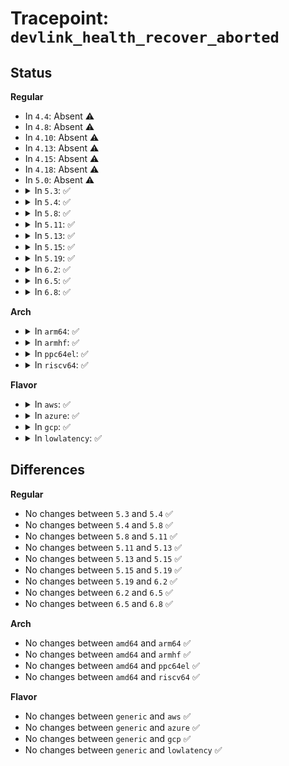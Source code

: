 # Tracepoint: <code>devlink_health_recover_aborted</code>

## Status
<b>Regular</b>
<ul>
<li>
In <code>4.4</code>: Absent ⚠️
</li>
<li>
In <code>4.8</code>: Absent ⚠️
</li>
<li>
In <code>4.10</code>: Absent ⚠️
</li>
<li>
In <code>4.13</code>: Absent ⚠️
</li>
<li>
In <code>4.15</code>: Absent ⚠️
</li>
<li>
In <code>4.18</code>: Absent ⚠️
</li>
<li>
In <code>5.0</code>: Absent ⚠️
</li>
<li>
<details>
<summary>In <code>5.3</code>: ✅</summary>

Event:

```c
struct trace_event_raw_devlink_health_recover_aborted {
    struct trace_entry ent;
    u32 __data_loc_bus_name;
    u32 __data_loc_dev_name;
    u32 __data_loc_driver_name;
    u32 __data_loc_reporter_name;
    bool health_state;
    u64 time_since_last_recover;
    char __data[0];
};
```
Function:

```c
void trace_event_raw_event_devlink_health_recover_aborted(void *__data, const struct devlink *devlink, const char *reporter_name, bool health_state, u64 time_since_last_recover);
```
</details>
</li>
<li>
<details>
<summary>In <code>5.4</code>: ✅</summary>

Event:

```c
struct trace_event_raw_devlink_health_recover_aborted {
    struct trace_entry ent;
    u32 __data_loc_bus_name;
    u32 __data_loc_dev_name;
    u32 __data_loc_driver_name;
    u32 __data_loc_reporter_name;
    bool health_state;
    u64 time_since_last_recover;
    char __data[0];
};
```
Function:

```c
void trace_event_raw_event_devlink_health_recover_aborted(void *__data, const struct devlink *devlink, const char *reporter_name, bool health_state, u64 time_since_last_recover);
```
</details>
</li>
<li>
<details>
<summary>In <code>5.8</code>: ✅</summary>

Event:

```c
struct trace_event_raw_devlink_health_recover_aborted {
    struct trace_entry ent;
    u32 __data_loc_bus_name;
    u32 __data_loc_dev_name;
    u32 __data_loc_driver_name;
    u32 __data_loc_reporter_name;
    bool health_state;
    u64 time_since_last_recover;
    char __data[0];
};
```
Function:

```c
void trace_event_raw_event_devlink_health_recover_aborted(void *__data, const struct devlink *devlink, const char *reporter_name, bool health_state, u64 time_since_last_recover);
```
</details>
</li>
<li>
<details>
<summary>In <code>5.11</code>: ✅</summary>

Event:

```c
struct trace_event_raw_devlink_health_recover_aborted {
    struct trace_entry ent;
    u32 __data_loc_bus_name;
    u32 __data_loc_dev_name;
    u32 __data_loc_driver_name;
    u32 __data_loc_reporter_name;
    bool health_state;
    u64 time_since_last_recover;
    char __data[0];
};
```
Function:

```c
void trace_event_raw_event_devlink_health_recover_aborted(void *__data, const struct devlink *devlink, const char *reporter_name, bool health_state, u64 time_since_last_recover);
```
</details>
</li>
<li>
<details>
<summary>In <code>5.13</code>: ✅</summary>

Event:

```c
struct trace_event_raw_devlink_health_recover_aborted {
    struct trace_entry ent;
    u32 __data_loc_bus_name;
    u32 __data_loc_dev_name;
    u32 __data_loc_driver_name;
    u32 __data_loc_reporter_name;
    bool health_state;
    u64 time_since_last_recover;
    char __data[0];
};
```
Function:

```c
void trace_event_raw_event_devlink_health_recover_aborted(void *__data, const struct devlink *devlink, const char *reporter_name, bool health_state, u64 time_since_last_recover);
```
</details>
</li>
<li>
<details>
<summary>In <code>5.15</code>: ✅</summary>

Event:

```c
struct trace_event_raw_devlink_health_recover_aborted {
    struct trace_entry ent;
    u32 __data_loc_bus_name;
    u32 __data_loc_dev_name;
    u32 __data_loc_driver_name;
    u32 __data_loc_reporter_name;
    bool health_state;
    u64 time_since_last_recover;
    char __data[0];
};
```
Function:

```c
void trace_event_raw_event_devlink_health_recover_aborted(void *__data, const struct devlink *devlink, const char *reporter_name, bool health_state, u64 time_since_last_recover);
```
</details>
</li>
<li>
<details>
<summary>In <code>5.19</code>: ✅</summary>

Event:

```c
struct trace_event_raw_devlink_health_recover_aborted {
    struct trace_entry ent;
    u32 __data_loc_bus_name;
    u32 __data_loc_dev_name;
    u32 __data_loc_driver_name;
    u32 __data_loc_reporter_name;
    bool health_state;
    u64 time_since_last_recover;
    char __data[0];
};
```
Function:

```c
void trace_event_raw_event_devlink_health_recover_aborted(void *__data, const struct devlink *devlink, const char *reporter_name, bool health_state, u64 time_since_last_recover);
```
</details>
</li>
<li>
<details>
<summary>In <code>6.2</code>: ✅</summary>

Event:

```c
struct trace_event_raw_devlink_health_recover_aborted {
    struct trace_entry ent;
    u32 __data_loc_bus_name;
    u32 __data_loc_dev_name;
    u32 __data_loc_driver_name;
    u32 __data_loc_reporter_name;
    bool health_state;
    u64 time_since_last_recover;
    char __data[0];
};
```
Function:

```c
void trace_event_raw_event_devlink_health_recover_aborted(void *__data, const struct devlink *devlink, const char *reporter_name, bool health_state, u64 time_since_last_recover);
```
</details>
</li>
<li>
<details>
<summary>In <code>6.5</code>: ✅</summary>

Event:

```c
struct trace_event_raw_devlink_health_recover_aborted {
    struct trace_entry ent;
    u32 __data_loc_bus_name;
    u32 __data_loc_dev_name;
    u32 __data_loc_driver_name;
    u32 __data_loc_reporter_name;
    bool health_state;
    u64 time_since_last_recover;
    char __data[0];
};
```
Function:

```c
void trace_event_raw_event_devlink_health_recover_aborted(void *__data, const struct devlink *devlink, const char *reporter_name, bool health_state, u64 time_since_last_recover);
```
</details>
</li>
<li>
<details>
<summary>In <code>6.8</code>: ✅</summary>

Event:

```c
struct trace_event_raw_devlink_health_recover_aborted {
    struct trace_entry ent;
    u32 __data_loc_bus_name;
    u32 __data_loc_dev_name;
    u32 __data_loc_driver_name;
    u32 __data_loc_reporter_name;
    bool health_state;
    u64 time_since_last_recover;
    char __data[0];
};
```
Function:

```c
void trace_event_raw_event_devlink_health_recover_aborted(void *__data, const struct devlink *devlink, const char *reporter_name, bool health_state, u64 time_since_last_recover);
```
</details>
</li>
</ul>
<b>Arch</b>
<ul>
<li>
<details>
<summary>In <code>arm64</code>: ✅</summary>

Event:

```c
struct trace_event_raw_devlink_health_recover_aborted {
    struct trace_entry ent;
    u32 __data_loc_bus_name;
    u32 __data_loc_dev_name;
    u32 __data_loc_driver_name;
    u32 __data_loc_reporter_name;
    bool health_state;
    u64 time_since_last_recover;
    char __data[0];
};
```
Function:

```c
void trace_event_raw_event_devlink_health_recover_aborted(void *__data, const struct devlink *devlink, const char *reporter_name, bool health_state, u64 time_since_last_recover);
```
</details>
</li>
<li>
<details>
<summary>In <code>armhf</code>: ✅</summary>

Event:

```c
struct trace_event_raw_devlink_health_recover_aborted {
    struct trace_entry ent;
    u32 __data_loc_bus_name;
    u32 __data_loc_dev_name;
    u32 __data_loc_driver_name;
    u32 __data_loc_reporter_name;
    bool health_state;
    u64 time_since_last_recover;
    char __data[0];
};
```
Function:

```c
void trace_event_raw_event_devlink_health_recover_aborted(void *__data, const struct devlink *devlink, const char *reporter_name, bool health_state, u64 time_since_last_recover);
```
</details>
</li>
<li>
<details>
<summary>In <code>ppc64el</code>: ✅</summary>

Event:

```c
struct trace_event_raw_devlink_health_recover_aborted {
    struct trace_entry ent;
    u32 __data_loc_bus_name;
    u32 __data_loc_dev_name;
    u32 __data_loc_driver_name;
    u32 __data_loc_reporter_name;
    bool health_state;
    u64 time_since_last_recover;
    char __data[0];
};
```
Function:

```c
void trace_event_raw_event_devlink_health_recover_aborted(void *__data, const struct devlink *devlink, const char *reporter_name, bool health_state, u64 time_since_last_recover);
```
</details>
</li>
<li>
<details>
<summary>In <code>riscv64</code>: ✅</summary>

Event:

```c
struct trace_event_raw_devlink_health_recover_aborted {
    struct trace_entry ent;
    u32 __data_loc_bus_name;
    u32 __data_loc_dev_name;
    u32 __data_loc_driver_name;
    u32 __data_loc_reporter_name;
    bool health_state;
    u64 time_since_last_recover;
    char __data[0];
};
```
Function:

```c
void trace_event_raw_event_devlink_health_recover_aborted(void *__data, const struct devlink *devlink, const char *reporter_name, bool health_state, u64 time_since_last_recover);
```
</details>
</li>
</ul>
<b>Flavor</b>
<ul>
<li>
<details>
<summary>In <code>aws</code>: ✅</summary>

Event:

```c
struct trace_event_raw_devlink_health_recover_aborted {
    struct trace_entry ent;
    u32 __data_loc_bus_name;
    u32 __data_loc_dev_name;
    u32 __data_loc_driver_name;
    u32 __data_loc_reporter_name;
    bool health_state;
    u64 time_since_last_recover;
    char __data[0];
};
```
Function:

```c
void trace_event_raw_event_devlink_health_recover_aborted(void *__data, const struct devlink *devlink, const char *reporter_name, bool health_state, u64 time_since_last_recover);
```
</details>
</li>
<li>
<details>
<summary>In <code>azure</code>: ✅</summary>

Event:

```c
struct trace_event_raw_devlink_health_recover_aborted {
    struct trace_entry ent;
    u32 __data_loc_bus_name;
    u32 __data_loc_dev_name;
    u32 __data_loc_driver_name;
    u32 __data_loc_reporter_name;
    bool health_state;
    u64 time_since_last_recover;
    char __data[0];
};
```
Function:

```c
void trace_event_raw_event_devlink_health_recover_aborted(void *__data, const struct devlink *devlink, const char *reporter_name, bool health_state, u64 time_since_last_recover);
```
</details>
</li>
<li>
<details>
<summary>In <code>gcp</code>: ✅</summary>

Event:

```c
struct trace_event_raw_devlink_health_recover_aborted {
    struct trace_entry ent;
    u32 __data_loc_bus_name;
    u32 __data_loc_dev_name;
    u32 __data_loc_driver_name;
    u32 __data_loc_reporter_name;
    bool health_state;
    u64 time_since_last_recover;
    char __data[0];
};
```
Function:

```c
void trace_event_raw_event_devlink_health_recover_aborted(void *__data, const struct devlink *devlink, const char *reporter_name, bool health_state, u64 time_since_last_recover);
```
</details>
</li>
<li>
<details>
<summary>In <code>lowlatency</code>: ✅</summary>

Event:

```c
struct trace_event_raw_devlink_health_recover_aborted {
    struct trace_entry ent;
    u32 __data_loc_bus_name;
    u32 __data_loc_dev_name;
    u32 __data_loc_driver_name;
    u32 __data_loc_reporter_name;
    bool health_state;
    u64 time_since_last_recover;
    char __data[0];
};
```
Function:

```c
void trace_event_raw_event_devlink_health_recover_aborted(void *__data, const struct devlink *devlink, const char *reporter_name, bool health_state, u64 time_since_last_recover);
```
</details>
</li>
</ul>

## Differences
<b>Regular</b>
<ul>
<li>
No changes between <code>5.3</code> and <code>5.4</code> ✅
</li>
<li>
No changes between <code>5.4</code> and <code>5.8</code> ✅
</li>
<li>
No changes between <code>5.8</code> and <code>5.11</code> ✅
</li>
<li>
No changes between <code>5.11</code> and <code>5.13</code> ✅
</li>
<li>
No changes between <code>5.13</code> and <code>5.15</code> ✅
</li>
<li>
No changes between <code>5.15</code> and <code>5.19</code> ✅
</li>
<li>
No changes between <code>5.19</code> and <code>6.2</code> ✅
</li>
<li>
No changes between <code>6.2</code> and <code>6.5</code> ✅
</li>
<li>
No changes between <code>6.5</code> and <code>6.8</code> ✅
</li>
</ul>
<b>Arch</b>
<ul>
<li>
No changes between <code>amd64</code> and <code>arm64</code> ✅
</li>
<li>
No changes between <code>amd64</code> and <code>armhf</code> ✅
</li>
<li>
No changes between <code>amd64</code> and <code>ppc64el</code> ✅
</li>
<li>
No changes between <code>amd64</code> and <code>riscv64</code> ✅
</li>
</ul>
<b>Flavor</b>
<ul>
<li>
No changes between <code>generic</code> and <code>aws</code> ✅
</li>
<li>
No changes between <code>generic</code> and <code>azure</code> ✅
</li>
<li>
No changes between <code>generic</code> and <code>gcp</code> ✅
</li>
<li>
No changes between <code>generic</code> and <code>lowlatency</code> ✅
</li>
</ul>

